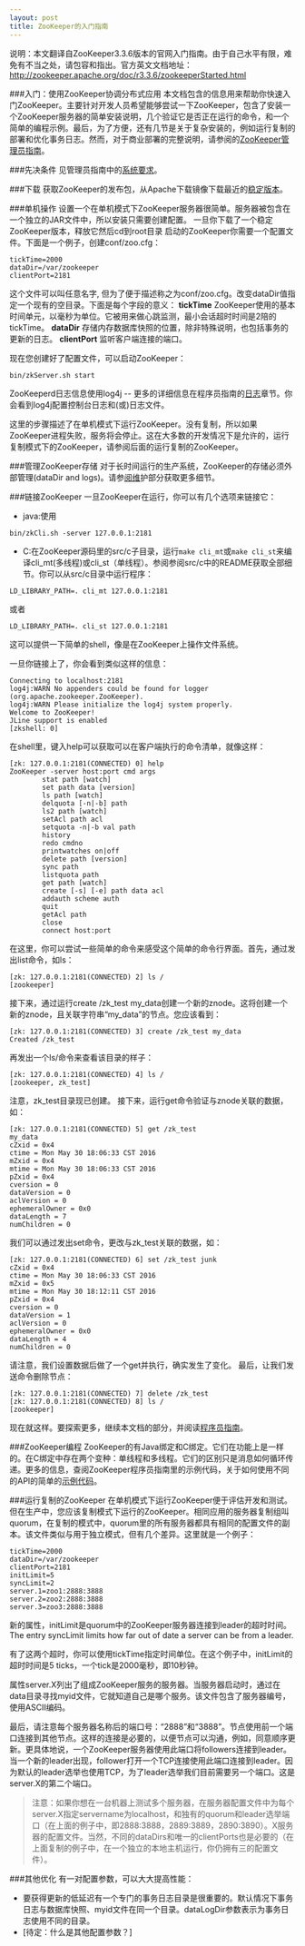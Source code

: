 ```yaml
---
layout: post
title: ZooKeeper的入门指南
---
```

说明：本文翻译自ZooKeeper3.3.6版本的官网入门指南。由于自己水平有限，难免有不当之处，请包容和指出。官方英文文档地址：<http://zookeeper.apache.org/doc/r3.3.6/zookeeperStarted.html>

###入门：使用ZooKeeper协调分布式应用
本文档包含的信息用来帮助你快速入门ZooKeeper。主要针对开发人员希望能够尝试一下ZooKeeper，包含了安装一个ZooKeeper服务器的简单安装说明，几个验证它是否正在运行的命令，和一个简单的编程示例。最后，为了方便，还有几节是关于复杂安装的，例如运行复制的部署和优化事务日志。然而，对于商业部署的完整说明，请参阅的[ZooKeeper管理员指南](http://zookeeper.apache.org/doc/r3.3.6/zookeeperAdmin.html)。

###先决条件
见管理员指南中的[系统要求](http://zookeeper.apache.org/doc/r3.3.6/zookeeperAdmin.html#sc_systemReq)。

###下载
获取ZooKeeper的发布包，从Apache下载镜像下载最近的[稳定版本](http://hadoop.apache.org/zookeeper/releases.html)。

###单机操作
设置一个在单机模式下ZooKeeper服务器很简单。服务器被包含在一个独立的JAR文件中，所以安装只需要创建配置。
一旦你下载了一个稳定ZooKeeper版本，释放它然后cd到root目录
启动的ZooKeeper你需要一个配置文件。下面是一个例子，创建conf/zoo.cfg：
```
tickTime=2000
dataDir=/var/zookeeper
clientPort=2181
```
这个文件可以叫任意名字, 但为了便于描述称之为conf/zoo.cfg。改变dataDir值指定一个现有的空目录。下面是每个字段的意义：
**tickTime**
ZooKeeper使用的基本时间单元，以毫秒为单位。它被用来做心跳监测，最小会话超时时间是2陪的tickTime。
**dataDir**
存储内存数据库快照的位置，除非特殊说明，也包括事务的更新的日志。
**clientPort**
监听客户端连接的端口。

现在您创建好了配置文件，可以启动ZooKeeper：
```
bin/zkServer.sh start
```
ZooKeeperd日志信息使用log4j -- 更多的详细信息在程序员指南的[日志](http://zookeeper.apache.org/doc/r3.3.6/zookeeperProgrammers.html#Logging)章节。你会看到log4j配置控制台日志和(或)日志文件。

这里的步骤描述了在单机模式下运行ZooKeeper。没有复制，所以如果ZooKeeper进程失败，服务将会停止。这在大多数的开发情况下是允许的，运行复制模式下的ZooKeeper，请参阅后面的运行复制的ZooKeeper。

###管理ZooKeeper存储
对于长时间运行的生产系统，ZooKeeper的存储必须外部管理(dataDir and logs)。请参[阅维](http://zookeeper.apache.org/doc/r3.3.6/zookeeperAdmin.html#sc_maintenance)护部分获取更多细节。

###链接ZooKeeper
一旦ZooKeeper在运行，你可以有几个选项来链接它：
* java:使用
```
bin/zkCli.sh -server 127.0.0.1:2181
```
* C:在ZooKeeper源码里的src/c子目录，运行`make cli_mt`或`make cli_st`来编译cli_mt(多线程)或cli_st（单线程）。参阅参阅src/c中的README获取全部细节。你可以从src/c目录中运行程序：
```
LD_LIBRARY_PATH=. cli_mt 127.0.0.1:2181
```
或者
```
LD_LIBRARY_PATH=. cli_st 127.0.0.1:2181
```
这可以提供一下简单的shell，像是在ZooKeeper上操作文件系统。

一旦你链接上了，你会看到类似这样的信息：
```
Connecting to localhost:2181
log4j:WARN No appenders could be found for logger (org.apache.zookeeper.ZooKeeper).
log4j:WARN Please initialize the log4j system properly.
Welcome to ZooKeeper!
JLine support is enabled
[zkshell: 0]
```
在shell里，键入help可以获取可以在客户端执行的命令清单，就像这样：
```
[zk: 127.0.0.1:2181(CONNECTED) 0] help
ZooKeeper -server host:port cmd args
        stat path [watch]
        set path data [version]
        ls path [watch]
        delquota [-n|-b] path
        ls2 path [watch]
        setAcl path acl
        setquota -n|-b val path
        history 
        redo cmdno
        printwatches on|off
        delete path [version]
        sync path
        listquota path
        get path [watch]
        create [-s] [-e] path data acl
        addauth scheme auth
        quit 
        getAcl path
        close 
        connect host:port
```
在这里，你可以尝试一些简单的命令来感受这个简单的命令行界面。首先，通过发出list命令，如ls：
```
[zk: 127.0.0.1:2181(CONNECTED) 2] ls /
[zookeeper]
```
接下来，通过运行create /zk_test my_data创建一个新的znode。这将创建一个新的znode，且关联字符串“my_data”的节点。您应该看到：
```
[zk: 127.0.0.1:2181(CONNECTED) 3] create /zk_test my_data
Created /zk_test
```
再发出一个ls/命令来查看该目录的样子：
```
[zk: 127.0.0.1:2181(CONNECTED) 4] ls /
[zookeeper, zk_test]
```
注意，zk_test目录现已创建。
接下来，运行get命令验证与znode关联的数据，如：
```
[zk: 127.0.0.1:2181(CONNECTED) 5] get /zk_test
my_data
cZxid = 0x4
ctime = Mon May 30 18:06:33 CST 2016
mZxid = 0x4
mtime = Mon May 30 18:06:33 CST 2016
pZxid = 0x4
cversion = 0
dataVersion = 0
aclVersion = 0
ephemeralOwner = 0x0
dataLength = 7
numChildren = 0
```
我们可以通过发出set命令，更改与zk_test关联的数据，如：
```
[zk: 127.0.0.1:2181(CONNECTED) 6] set /zk_test junk
cZxid = 0x4
ctime = Mon May 30 18:06:33 CST 2016
mZxid = 0x5
mtime = Mon May 30 18:12:11 CST 2016
pZxid = 0x4
cversion = 0
dataVersion = 1
aclVersion = 0
ephemeralOwner = 0x0
dataLength = 4
numChildren = 0
```
请注意，我们设置数据后做了一个get并执行，确实发生了变化。
最后，让我们发送命令删除节点：
```
[zk: 127.0.0.1:2181(CONNECTED) 7] delete /zk_test
[zk: 127.0.0.1:2181(CONNECTED) 8] ls /
[zookeeper]
```
现在就这样。要探索更多，继续本文档的部分，并阅读[程序员指南](http://zookeeper.apache.org/doc/r3.3.6/zookeeperProgrammers.html)。

###ZooKeeper编程
ZooKeeper的有Java绑定和C绑定。它们在功能上是一样的。在C绑定中存在两个变种：单线程和多线程。它们的区别只是消息如何循环传递。更多的信息，查阅ZooKeeper程序员指南里的示例代码，关于如何使用不同的API的简单的[示例代码](http://zookeeper.apache.org/doc/r3.3.6/zookeeperProgrammers.html#ch_programStructureWithExample)。

###运行复制的ZooKeeper
在单机模式下运行ZooKeeper便于评估开发和测试。但在生产中，您应该复制模式下运行的ZooKeeper。相同应用的服务器复制组叫quorum，在复制的模式中，quorum里的所有服务器都具有相同的配置文件的副本。该文件类似与用于独立模式，但有几个差异。这里就是一个例子：
```
tickTime=2000
dataDir=/var/zookeeper
clientPort=2181
initLimit=5
syncLimit=2
server.1=zoo1:2888:3888
server.2=zoo2:2888:3888
server.3=zoo3:2888:3888
```
新的属性，initLimit是quorum中的ZooKeeper服务器连接到leader的超时时间。The entry syncLimit limits how far out of date a server can be from a leader.

有了这两个超时，你可以使用tickTime指定时间单位。在这个例子中，initLimit的超时时间是5 ticks，一个tick是2000毫秒，即10秒钟。

属性server.X列出了组成ZooKeeper服务的服务器。当服务器启动时，通过在data目录寻找myid文件，它就知道自己是哪个服务。该文件包含了服务器编号，使用ASCII编码。

最后，请注意每个服务器名称后的端口号：“2888”和“3888”。节点使用前一个端口连接到其他节点。这样的连接是必要的，以便节点可以沟通，例如，同意顺序更新。更具体地说，一个ZooKeeper服务器使用此端口将followers连接到leader。当一个新的leader出现，follower打开一个TCP连接使用此端口连接到leader。因为默认的leader选举也使用TCP，为了leader选举我们目前需要另一个端口。这是server.X的第二个端口。
>注意：如果你想在一台机器上测试多个服务器，在服务器配置文件中为每个server.X指定servername为localhost，和独有的quorum和leader选举端口（在上面的例子中，即2888:3888，2889:3889，2890:3890）。X服务器的配置文件。当然，不同的dataDirs和唯一的clientPorts也是必要的（在上面复制的例子中，在一个独立的本地主机运行，你仍拥有三的配置文件）。

###其他优化
有一对配置参数，可以大大提高性能：
* 要获得更新的低延迟有一个专门的事务日志目录是很重要的。默认情况下事务日志与数据库快照、myid文件在同一个目录。dataLogDir参数表示为事务日志使用不同的目录。
* [待定：什么是其他配置参数？]


